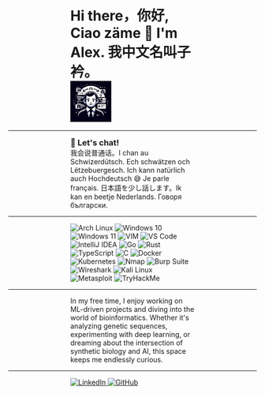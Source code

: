 <h1 style="width:50%; margin: 0 auto;">Hi there，你好, Ciao zäme 👋 I'm Alex. 我中文名叫子衿。</h1>

<p style="width:50%; margin: 0 auto;">
    <img src="archavatarwork.webp" alt="HaoLiHaiO's avatar" style="width: 33%; margin: 0 auto;" />
</p>

---

<h3 style="width:50%; margin: 0 auto;">💬 Let's chat!</h3>
<p style="width:50%; margin: 0 auto;">
  我会说普通话。I chan au Schwizerdütsch. Ech schwätzen och Lëtzebuergesch. Ich kann natürlich auch Hochdeutsch 😅 Je parle français. 日本語を少し話します。Ik kan en beetje Nederlands. Говоря български.
</p>

---

<p style="width:50%; margin: 0 auto;">

  <!-- Operating Systems -->
  <img src="https://img.shields.io/badge/OS-ArchLinux-blue?style=flat-square&logo=arch-linux" alt="Arch Linux">
  <img src="https://img.shields.io/badge/OS-Windows10-blue?style=flat-square&logo=microsoft" alt="Windows 10">
  <img src="https://img.shields.io/badge/OS-Windows11-blue?style=flat-square&logo=microsoft" alt="Windows 11">

  <!-- Editors -->
  <img src="https://img.shields.io/badge/Editor-VIM-green?style=flat-square&logo=vim" alt="VIM">
  <img src="https://img.shields.io/badge/Editor-VSCode-blue?style=flat-square&logo=visual-studio-code" alt="VS Code">
  <img src="https://img.shields.io/badge/Editor-IntelliJ-FF305D?style=flat-square&logo=intellij-idea" alt="IntelliJ IDEA">

  <!-- Programming Languages -->
  <img src="https://img.shields.io/badge/Code-Go-00ADD8?style=flat-square&logo=go" alt="Go">
  <img src="https://img.shields.io/badge/Code-Rust-000000?style=flat-square&logo=rust" alt="Rust">
  <img src="https://img.shields.io/badge/Code-TypeScript-3178C6?style=flat-square&logo=typescript" alt="TypeScript">
  <img src="https://img.shields.io/badge/Code-C-00599C?style=flat-square&logo=c" alt="C">

  <!-- DevOps / Containers -->
  <img src="https://img.shields.io/badge/Tool-Docker-2496ED?style=flat-square&logo=docker" alt="Docker">
  <img src="https://img.shields.io/badge/Tool-Kubernetes-326CE5?style=flat-square&logo=kubernetes" alt="Kubernetes">

  <!-- Cybersecurity -->
  <img src="https://img.shields.io/badge/Tools-Nmap-004170?style=flat-square" alt="Nmap">
  <img src="https://img.shields.io/badge/Tools-Burp%20Suite-orange?style=flat-square&logo=burpsuite" alt="Burp Suite">
  <img src="https://img.shields.io/badge/Tools-Wireshark-1679A7?style=flat-square&logo=wireshark" alt="Wireshark">
  <img src="https://img.shields.io/badge/Tools-KaliLinux-557C94?style=flat-square&logo=kalilinux" alt="Kali Linux">
  <img src="https://img.shields.io/badge/Tools-Metasploit-5F1A1A?style=flat-square" alt="Metasploit">
  <img src="https://img.shields.io/badge/Tools-TryHackMe-212C42?style=flat-square&logo=tryhackme" alt="TryHackMe">

</p>


---

<p style="width:50%; margin: 0 auto;">
In my free time, I enjoy working on ML-driven projects and diving into the world of bioinformatics.  
Whether it's analyzing genetic sequences, experimenting with deep learning, or dreaming about the intersection of synthetic biology and AI, this space keeps me endlessly curious.
</p>

---

<p style="width:50%; margin: 0 auto;">
  <a href="https://www.linkedin.com/in/alexandre-pinel-045807128/">
    <img src="https://img.shields.io/badge/-LinkedIn-0077B5?style=flat-square&logo=LinkedIn&logoColor=white" alt="LinkedIn">
  </a>
  <a href="https://github.com/HaoLiHaiO">
    <img src="https://img.shields.io/badge/-@HaoLiHaiO-181717?style=flat-square&logo=GitHub&logoColor=white" alt="GitHub">
  </a>
</p>

